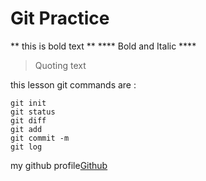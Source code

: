 # Git Practice

** this is bold text **
**** Bold and Italic ****

> Quoting text

this lesson git commands are :
```
git init
git status
git diff
git add
git commit -m
git log
```

my github profile[Github](https://github.com/saifakib)
